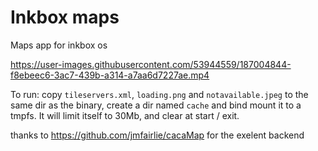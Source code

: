 # Inkbox maps
Maps app for inkbox os

https://user-images.githubusercontent.com/53944559/187004844-f8ebeec6-3ac7-439b-a314-a7aa6d7227ae.mp4

To run:
copy `tileservers.xml`, `loading.png` and `notavailable.jpeg` to the same dir as the binary, create a dir named `cache` and bind mount it to a tmpfs. It will limit itself to 30Mb, and clear at start / exit.

thanks to https://github.com/jmfairlie/cacaMap for the exelent backend 
